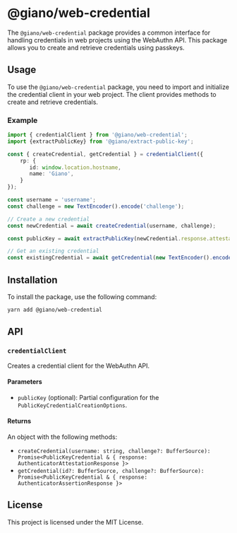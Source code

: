 # @giano/web-credential

The `@giano/web-credential` package provides a common interface for handling credentials in web projects using the WebAuthn API. This package allows you to create and retrieve credentials using passkeys.

## Usage

To use the `@giano/web-credential` package, you need to import and initialize the credential client in your web project. The client provides methods to create and retrieve credentials.

### Example

```ts
import { credentialClient } from '@giano/web-credential';
import {extractPublicKey} from '@giano/extract-public-key';

const { createCredential, getCredential } = credentialClient({
    rp: {
       id: window.location.hostname,
       name: 'Giano',
    }
});

const username = 'username';
const challenge = new TextEncoder().encode('challenge');

// Create a new credential
const newCredential = await createCredential(username, challenge);

const publicKey = await extractPublicKey(newCredential.response.attestationObject);

// Get an existing credential
const existingCredential = await getCredential(new TextEncoder().encode(username), challenge);
```

## Installation

To install the package, use the following command:

```sh
yarn add @giano/web-credential
```

## API

### `credentialClient`

Creates a credential client for the WebAuthn API.

#### Parameters

- `publicKey` (optional): Partial configuration for the `PublicKeyCredentialCreationOptions`.

#### Returns

An object with the following methods:

- `createCredential(username: string, challenge?: BufferSource): Promise<PublicKeyCredential & { response: AuthenticatorAttestationResponse }>`
- `getCredential(id?: BufferSource, challenge?: BufferSource): Promise<PublicKeyCredential & { response: AuthenticatorAssertionResponse }>`

## License

This project is licensed under the MIT License.


